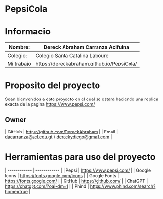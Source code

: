 # PepsiCola
# Informacio
|  Nombre: | Dereck Abraham Carranza Acifuina |
| ------------ | ------------ |
|  Colegio: | Colegio Santa Catalina Laboure  |
|  Mi trabajo | https://dereckabraham.github.io/PepsiCola/ |

# Proposito del proyecto
Sean bienvenidos a este proyecto en el cual se estara haciendo una replica exacta de la pagina https://www.pepsi.com/

## Owner

| GitHub | https://github.com/DereckAbraham |
| Email | dacarranza@scl.edu.gt / dereckydiego@gmail.com |

# Herramientas para uso del proyecto

| ------------ | ------------ |
|  Pepsi | https://www.pepsi.com/ |
|  Google Icons | https://fonts.google.com/icons |
|  Google Fonts | https://fonts.google.com/ |
|  GitHub | https://github.com/ |
|  ChatGPT | https://chatgpt.com/?oai-dm=1  |
|   Phind | https://www.phind.com/search?home=true |
